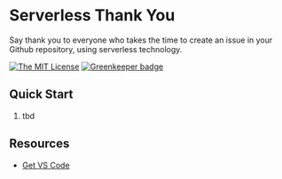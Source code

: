 # Serverless Thank You

Say thank you to everyone who takes the time to create an issue in your Github repository, using serverless technology.

[![The MIT License](https://img.shields.io/badge/license-MIT-orange.svg?color=blue&style=flat-square)](http://opensource.org/licenses/MIT)
[![Greenkeeper badge](https://badges.greenkeeper.io/johnpapa/serverless-thank-you.svg)](https://greenkeeper.io/)

## Quick Start

1. tbd

## Resources

- [Get VS Code](https://code.visualstudio.com/?wt.mc_id=serverles_thank_you-github-jopapa)
